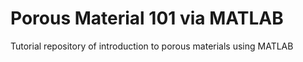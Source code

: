 # Porous Material 101 via MATLAB
Tutorial repository of introduction to porous materials using MATLAB
